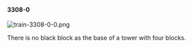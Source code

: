 #### 3308-0
![train-3308-0-0.png](https://github.com/lil-lab/nlvr/raw/master/nlvr/train/images/53/train-3308-0-0.png "train-3308-0-0.png")

There is no black block as the base of a tower with four blocks.